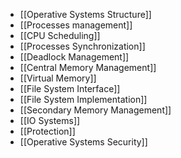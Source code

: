 - [[Operative Systems Structure]]
- [[Processes management]]
- [[CPU Scheduling]]
- [[Processes Synchronization]] 
- [[Deadlock Management]]
- [[Central Memory Management]]
- [[Virtual Memory]]
- [[File System Interface]]
- [[File System Implementation]]
- [[Secondary Memory Management]]
- [[IO Systems]]
- [[Protection]]
- [[Operative Systems Security]]